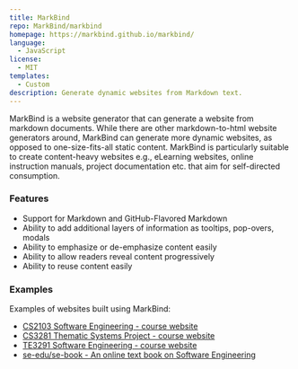 ```yaml
---
title: MarkBind
repo: MarkBind/markbind
homepage: https://markbind.github.io/markbind/
language:
  - JavaScript
license:
  - MIT
templates:
  - Custom
description: Generate dynamic websites from Markdown text.
---
```


MarkBind is a website generator that can generate a website from markdown documents. While there are other markdown-to-html website generators around, MarkBind can generate more dynamic websites, as opposed to one-size-fits-all static content. MarkBind is particularly suitable to create content-heavy websites e.g., eLearning websites, online instruction manuals, project documentation etc. that aim for self-directed consumption.

### Features
* Support for Markdown and GitHub-Flavored Markdown
* Ability to add additional layers of information as tooltips, pop-overs, modals
* Ability to emphasize or de-emphasize content easily
* Ability to allow readers reveal content progressively
* Ability to reuse content easily

### Examples
Examples of websites built using MarkBind:
* [CS2103 Software Engineering - course website](https://www.comp.nus.edu.sg/~cs2103)
* [CS3281 Thematic Systems Project - course website](https://nus-cs3281.github.io/website/)
* [TE3291 Software Engineering - course website](https://nus-te3201.github.io/website/)
* [se-edu/se-book - An online text book on Software Engineering](https://se-edu.github.io/se-book/)
